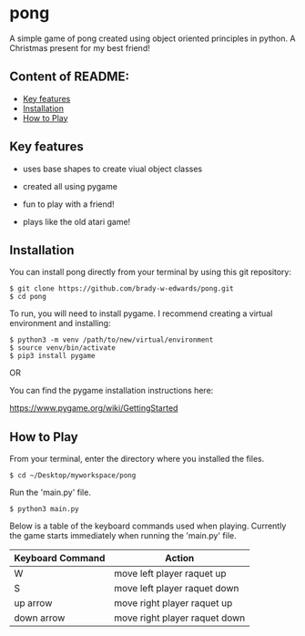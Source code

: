 # pong

A simple game of pong created using object oriented principles in python. A Christmas present for my best friend!

## Content of README:

- [Key features](#key-features)
- [Installation](#installation)
- [How to Play](#how-to-play)

## Key features

- uses base shapes to create viual object classes

- created all using pygame

- fun to play with a friend!

- plays like the old atari game!

## Installation

You can install pong directly from your terminal by using this git repository:

```
$ git clone https://github.com/brady-w-edwards/pong.git
$ cd pong
```

To run, you will need to install pygame. I recommend creating a virtual environment and installing:

```
$ python3 -m venv /path/to/new/virtual/environment
$ source venv/bin/activate
$ pip3 install pygame
```

OR

You can find the pygame installation instructions here:

https://www.pygame.org/wiki/GettingStarted

## How to Play

From your terminal, enter the directory where you installed the files.

```
$ cd ~/Desktop/myworkspace/pong
```

Run the 'main.py' file.

```
$ python3 main.py
```

Below is a table of the keyboard commands used when playing. Currently the game starts immediately when running the 'main.py' file.

| Keyboard Command | Action                        |
| ---------------- | ----------------------------- |
| W                | move left player raquet up    |
| S                | move left player raquet down  |
| up arrow         | move right player raquet up   |
| down arrow       | move right player raquet down |
